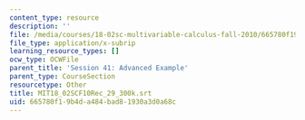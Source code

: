 ```yaml
---
content_type: resource
description: ''
file: /media/courses/18-02sc-multivariable-calculus-fall-2010/665780f19b4da484bad81930a3d0a68c_MIT18_02SCF10Rec_29_300k.srt
file_type: application/x-subrip
learning_resource_types: []
ocw_type: OCWFile
parent_title: 'Session 41: Advanced Example'
parent_type: CourseSection
resourcetype: Other
title: MIT18_02SCF10Rec_29_300k.srt
uid: 665780f1-9b4d-a484-bad8-1930a3d0a68c
---
```


